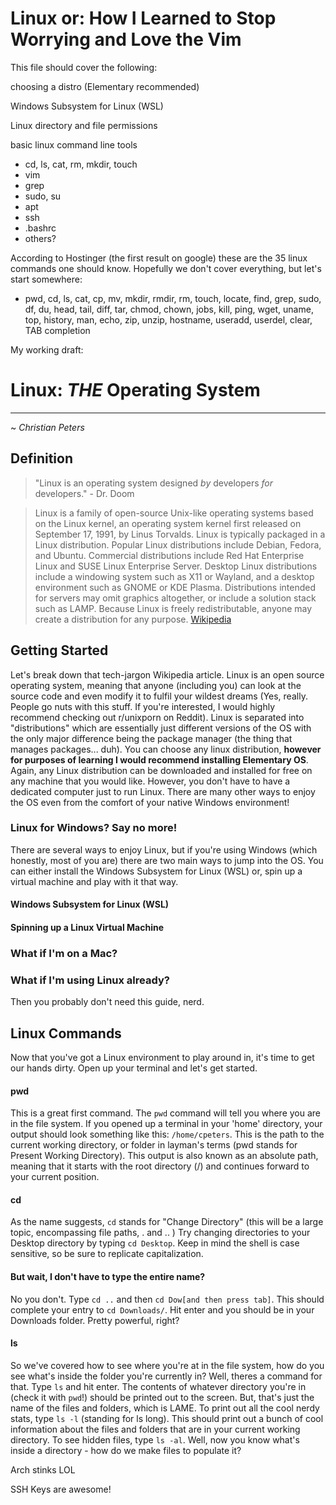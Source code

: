 # Linux or: How I Learned to Stop Worrying and Love the Vim

This file should cover the following:

choosing a distro (Elementary recommended)

Windows Subsystem for Linux (WSL)

Linux directory and file permissions

basic linux command line tools

- cd, ls, cat, rm, mkdir, touch
- vim
- grep
- sudo, su
- apt
- ssh
- .bashrc
- others?

According to Hostinger (the first result on google) these are the 35 linux commands one should know. Hopefully we don't cover everything, but let's start somewhere:

- pwd, cd, ls, cat, cp, mv, mkdir, rmdir, rm, touch, locate, find, grep, sudo, df, du, head, tail, diff, tar, chmod, chown, jobs, kill, ping, wget, uname, top, history, man, echo, zip, unzip, hostname, useradd, userdel, clear, TAB completion

My working draft:

# Linux: _THE_ Operating System

---

~ _Christian Peters_

## Definition

> "Linux is an operating system designed _by_ developers _for_ developers." - Dr. Doom

> Linux is a family of open-source Unix-like operating systems based on the Linux kernel, an operating system kernel first released on September 17, 1991, by Linus Torvalds. Linux is typically packaged in a Linux distribution.
> Popular Linux distributions include Debian, Fedora, and Ubuntu. Commercial distributions include Red Hat Enterprise Linux and SUSE Linux Enterprise Server. Desktop Linux distributions include a windowing system such as X11 or Wayland, and a desktop environment such as GNOME or KDE Plasma. Distributions intended for servers may omit graphics altogether, or include a solution stack such as LAMP. Because Linux is freely redistributable, anyone may create a distribution for any purpose. [Wikipedia](https://en.wikipedia.org/wiki/Linux)

## Getting Started

Let's break down that tech-jargon Wikipedia article. Linux is an open source operating system, meaning that anyone (including you) can look at the source code and even modify it to fulfil your wildest dreams (Yes, really. People go nuts with this stuff. If you're interested, I would highly recommend checking out r/unixporn on Reddit). Linux is separated into "distributions" which are essentially just different versions of the OS with the only major difference being the package manager (the thing that manages packages... duh). You can choose any linux distribution, **however for purposes of learning I would recommend installing Elementary OS**. Again, any Linux distribution can be downloaded and installed for free on any machine that you would like. However, you don't have to have a dedicated computer just to run Linux. There are many other ways to enjoy the OS even from the comfort of your native Windows environment!

### Linux for Windows? Say no more!

There are several ways to enjoy Linux, but if you're using Windows (which honestly, most of you are) there are two main ways to jump into the OS. You can either install the Windows Subsystem for Linux (WSL) or, spin up a virtual machine and play with it that way.

#### Windows Subsystem for Linux (WSL)

#### Spinning up a Linux Virtual Machine

### What if I'm on a Mac?

### What if I'm using Linux already?

Then you probably don't need this guide, nerd.

## Linux Commands

Now that you've got a Linux environment to play around in, it's time to get our hands dirty. Open up your terminal and let's get started.

#### pwd

This is a great first command. The `pwd` command will tell you where you are in the file system. If you opened up a terminal in your 'home' directory, your output should look something like this: `/home/cpeters`. This is the path to the current working directory, or folder in layman's terms (pwd stands for Present Working Directory). This output is also known as an absolute path, meaning that it starts with the root directory (/) and continues forward to your current position.

#### cd

As the name suggests, `cd` stands for "Change Directory" (this will be a large topic, encompassing file paths, . and .. ) Try changing directories to your Desktop directory by typing `cd Desktop`. Keep in mind the shell is case sensitive, so be sure to replicate capitalization.

#### But wait, I don't have to type the entire name?

No you don't. Type `cd ..` and then `cd Dow[and then press tab]`. This should complete your entry to `cd Downloads/`. Hit enter and you should be in your Downloads folder. Pretty powerful, right?

#### ls

So we've covered how to see where you're at in the file system, how do you see what's inside the folder you're currently in? Well, theres a command for that. Type `ls` and hit enter. The contents of whatever directory you're in (check it with `pwd`!) should be printed out to the screen. But, that's just the name of the files and folders, which is LAME. To print out all the cool nerdy stats, type `ls -l` (standing for ls long). This should print out a bunch of cool information about the files and folders that are in your current working directory. To see hidden files, type `ls -al`. Well, now you know what's inside a directory - how do we make files to populate it?

Arch stinks LOL

SSH Keys are awesome!
